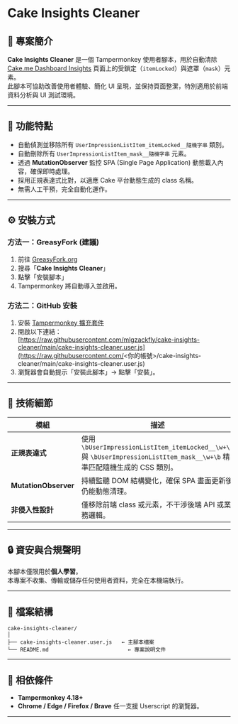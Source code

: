 # Cake Insights Cleaner

## 📄 專案簡介
**Cake Insights Cleaner** 是一個 Tampermonkey 使用者腳本，用於自動清除 [Cake.me Dashboard Insights](https://www.cake.me/dashboard/insights) 頁面上的受鎖定（`itemLocked`）與遮罩（`mask`）元素。  
此腳本可協助改善使用者體驗、簡化 UI 呈現，並保持頁面整潔，特別適用於前端資料分析與 UI 測試環境。

---

## 🚀 功能特點
- 自動偵測並移除所有 `UserImpressionListItem_itemLocked__隨機字串` 類別。
- 自動刪除所有 `UserImpressionListItem_mask__隨機字串` 元素。
- 透過 **MutationObserver** 監控 SPA (Single Page Application) 動態載入內容，確保即時處理。
- 採用正規表達式比對，以適應 Cake 平台動態生成的 class 名稱。
- 無需人工干預，完全自動化運作。

---

## ⚙️ 安裝方式

### 方法一：GreasyFork (建議)
1. 前往 [GreasyFork.org](https://greasyfork.org/)
2. 搜尋「**Cake Insights Cleaner**」
3. 點擊「安裝腳本」
4. Tampermonkey 將自動導入並啟用。

### 方法二：GitHub 安裝
1. 安裝 [Tampermonkey 擴充套件](https://tampermonkey.net/)
2. 開啟以下連結：  
   [https://raw.githubusercontent.com/mlgzackfly/cake-insights-cleaner/main/cake-insights-cleaner.user.js](https://raw.githubusercontent.com/<你的帳號>/cake-insights-cleaner/main/cake-insights-cleaner.user.js)
3. 瀏覽器會自動提示「安裝此腳本」→ 點擊「安裝」。

---

## 🧠 技術細節

| 模組 | 描述 |
|------|------|
| **正規表達式** | 使用 `\bUserImpressionListItem_itemLocked__\w+\b` 與 `\bUserImpressionListItem_mask__\w+\b` 精準匹配隨機生成的 CSS 類別。 |
| **MutationObserver** | 持續監聽 DOM 結構變化，確保 SPA 畫面更新後仍能動態清理。 |
| **非侵入性設計** | 僅移除前端 class 或元素，不干涉後端 API 或業務邏輯。 |

---

## 🔒 資安與合規聲明
本腳本僅限用於**個人學習**。  
本專案不收集、傳輸或儲存任何使用者資料，完全在本機端執行。

---

## 🧩 檔案結構
```
cake-insights-cleaner/
│
├── cake-insights-cleaner.user.js   ← 主腳本檔案
└── README.md                         ← 專案說明文件
```
---

## 🧰 相依條件
- **Tampermonkey 4.18+**
- **Chrome / Edge / Firefox / Brave** 任一支援 Userscript 的瀏覽器。

---